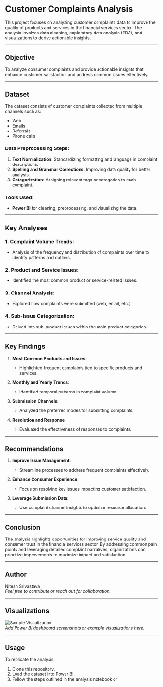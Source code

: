 # Customer Complaints Analysis

This project focuses on analyzing customer complaints data to improve the quality of products and services in the financial services sector. The analysis involves data cleaning, exploratory data analysis (EDA), and visualizations to derive actionable insights.

---

## Objective

To analyze consumer complaints and provide actionable insights that enhance customer satisfaction and address common issues effectively.

---

## Dataset

The dataset consists of customer complaints collected from multiple channels such as:
- Web
- Emails
- Referrals
- Phone calls

### Data Preprocessing Steps:
1. **Text Normalization**: Standardizing formatting and language in complaint descriptions.
2. **Spelling and Grammar Corrections**: Improving data quality for better analysis.
3. **Categorization**: Assigning relevant tags or categories to each complaint.

### Tools Used:
- **Power BI** for cleaning, preprocessing, and visualizing the data.

---

## Key Analyses

### 1. Complaint Volume Trends:
- Analysis of the frequency and distribution of complaints over time to identify patterns and outliers.

### 2. Product and Service Issues:
- Identified the most common product or service-related issues.

### 3. Channel Analysis:
- Explored how complaints were submitted (web, email, etc.).

### 4. Sub-Issue Categorization:
- Delved into sub-product issues within the main product categories.

---

## Key Findings

1. **Most Common Products and Issues**:
   - Highlighted frequent complaints tied to specific products and services.

2. **Monthly and Yearly Trends**:
   - Identified temporal patterns in complaint volume.

3. **Submission Channels**:
   - Analyzed the preferred modes for submitting complaints.

4. **Resolution and Response**:
   - Evaluated the effectiveness of responses to complaints.

---

## Recommendations

1. **Improve Issue Management**:
   - Streamline processes to address frequent complaints effectively.

2. **Enhance Consumer Experience**:
   - Focus on resolving key issues impacting customer satisfaction.

3. **Leverage Submission Data**:
   - Use complaint channel insights to optimize resource allocation.

---

## Conclusion

The analysis highlights opportunities for improving service quality and consumer trust in the financial services sector. By addressing common pain points and leveraging detailed complaint narratives, organizations can prioritize improvements to maximize impact and satisfaction.

---

## Author

Nitesh Srivastava  
*Feel free to contribute or reach out for collaboration.*

---

## Visualizations

![Sample Visualization](path-to-image)  
*Add Power BI dashboard screenshots or example visualizations here.*

---

## Usage

To replicate the analysis:
1. Clone this repository.
2. Load the dataset into Power BI.
3. Follow the steps outlined in the analysis notebook or
